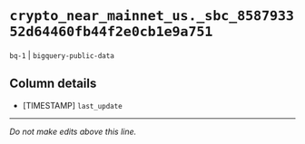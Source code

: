 # `crypto_near_mainnet_us._sbc_858793352d64460fb44f2e0cb1e9a751`
`bq-1` | `bigquery-public-data`

## Column details
* [TIMESTAMP] `last_update`

-------------------------------------------------------------------------------
*Do not make edits above this line.*
